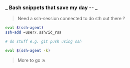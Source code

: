### _ Bash snippets that save my day -- _ 

> Need a ssh-session connected to do sth out there ?

```bash
eval $(ssh-agent)
ssh-add ~user/.ssh/id_rsa

# do stuff e.g. git push using ssh

eval $(ssh-agent -k)
```

> More to go :v
